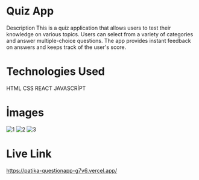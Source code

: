 # Quiz App
Description
This is a quiz application that allows users to test their knowledge on various topics. Users can select from a variety of categories and answer multiple-choice questions. The app provides instant feedback on answers and keeps track of the user's score.

# Technologies Used
HTML
CSS
REACT
JAVASCRİPT

# İmages
![1](https://github.com/user-attachments/assets/a52a8731-2a6d-4ef3-a843-8cfa1b4b77b0)
![2](https://github.com/user-attachments/assets/a4adc553-21cd-4ff1-b63a-b4c416ef476e)
![3](https://github.com/user-attachments/assets/bfaa5512-cf46-4ee1-8e80-257230e78e93)

# Live Link
https://patika-questionapp-g7v6.vercel.app/
